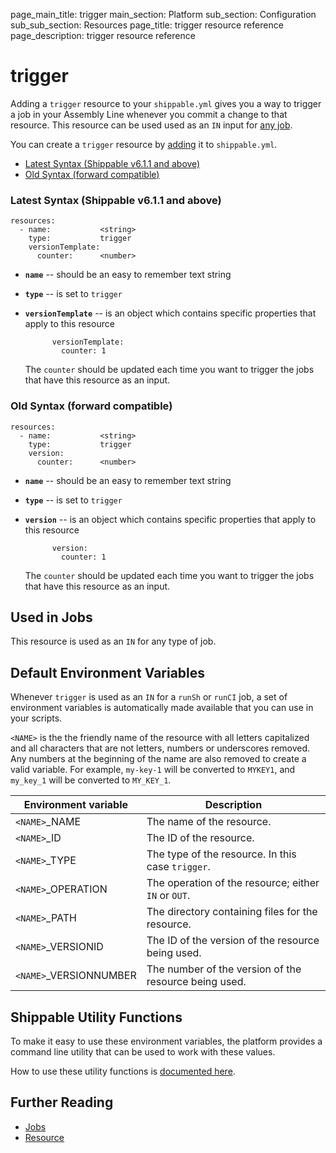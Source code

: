page_main_title: trigger
main_section: Platform
sub_section: Configuration
sub_sub_section: Resources
page_title: trigger resource reference
page_description: trigger resource reference

# trigger
Adding a `trigger` resource to your `shippable.yml` gives you a way to trigger a job in your Assembly Line whenever you commit a change to that resource. This resource can be used used as an `IN` input for [any job](/platform/workflow/job/overview/).

You can create a `trigger` resource by [adding](/platform/tutorial/workflow/crud-resource#adding) it to `shippable.yml`.

- [Latest Syntax (Shippable v6.1.1 and above)](#latestSyntax)
- [Old Syntax (forward compatible)](#oldSyntax)

<a name="latestSyntax"></a>
### Latest Syntax (Shippable v6.1.1 and above)

```
resources:
  - name:           <string>
    type:           trigger
    versionTemplate:
      counter:      <number>
```

* **`name`** -- should be an easy to remember text string

* **`type`** -- is set to `trigger`

* **`versionTemplate`** -- is an object which contains specific properties that apply to this resource

            versionTemplate:
              counter: 1

    The `counter` should be updated each time you want to trigger the jobs that have this resource as an input.

<a name="oldSyntax"></a>
### Old Syntax (forward compatible)

```
resources:
  - name:           <string>
    type:           trigger
    version:
      counter:      <number>
```

* **`name`** -- should be an easy to remember text string

* **`type`** -- is set to `trigger`

* **`version`** -- is an object which contains specific properties that apply to this resource

            version:
              counter: 1

    The `counter` should be updated each time you want to trigger the jobs that have this resource as an input.

## Used in Jobs
This resource is used as an `IN` for any type of job.

## Default Environment Variables
Whenever `trigger` is used as an `IN` for a `runSh` or `runCI` job, a set of environment variables is automatically made available that you can use in your scripts.

`<NAME>` is the the friendly name of the resource with all letters capitalized and all characters that are not letters, numbers or underscores removed. Any numbers at the beginning of the name are also removed to create a valid variable. For example, `my-key-1` will be converted to `MYKEY1`, and `my_key_1` will be converted to `MY_KEY_1`.

| Environment variable						| Description                         |
| ------------- 								|------------------------------------ |
| `<NAME>`\_NAME 							| The name of the resource. |
| `<NAME>`\_ID 								| The ID of the resource. |
| `<NAME>`\_TYPE 							| The type of the resource. In this case `trigger`. |
| `<NAME>`\_OPERATION 						| The operation of the resource; either `IN` or `OUT`. |
| `<NAME>`\_PATH 							| The directory containing files for the resource. |
| `<NAME>`\_VERSIONID    					| The ID of the version of the resource being used. |
| `<NAME>`\_VERSIONNUMBER 					| The number of the version of the resource being used. |

## Shippable Utility Functions
To make it easy to use these environment variables, the platform provides a command line utility that can be used to work with these values.

How to use these utility functions is [documented here](/platform/tutorial/workflow/using-shipctl).

## Further Reading
* [Jobs](/platform/workflow/job/overview)
* [Resource](/platform/workflow/resource/overview)
